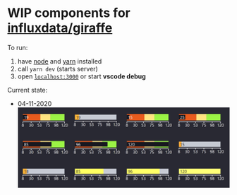 # WIP components for [influxdata/giraffe](https://github.com/influxdata/giraffe/)

To run:
 1. have [node](https://nodejs.org/) and [yarn](https://yarnpkg.com/) installed
 1. call `yarn dev` (starts server)
 1. open [`localhost:3000`](http://localhost:3000) or start __vscode debug__

Current state:
 - 04-11-2020
 ![example-state-4-11-2020](./images/example-state-4-11-2020.jpg)

